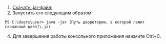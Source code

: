 
1. [Скачать .jar-файл](https://github.com/egorkuzn/cft_test_task/raw/master/install/cft_test_task_kuznetsov_yegor.jar);
2. Запустить его следующим образом:


````
PS C:\Users\user> java -jar [Путь дирретории, в которой лежит скачанный файл]\.jar
````

4. Для завершения работы консольного приложения нажмите Ctrl+C.
